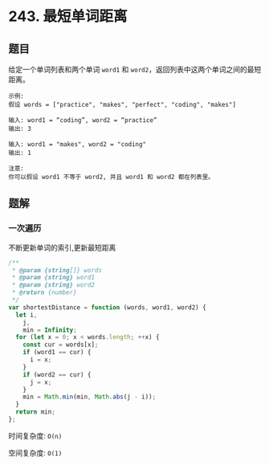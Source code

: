 # 243. 最短单词距离

## 题目

给定一个单词列表和两个单词 `word1` 和 `word2`，返回列表中这两个单词之间的最短距离。

```
示例:
假设 words = ["practice", "makes", "perfect", "coding", "makes"]

输入: word1 = “coding”, word2 = “practice”
输出: 3

输入: word1 = "makes", word2 = "coding"
输出: 1

注意:
你可以假设 word1 不等于 word2, 并且 word1 和 word2 都在列表里。
```

## 题解

### 一次遍历

不断更新单词的索引,更新最短距离

```JavaScript
/**
 * @param {string[]} words
 * @param {string} word1
 * @param {string} word2
 * @return {number}
 */
var shortestDistance = function (words, word1, word2) {
  let i,
    j,
    min = Infinity;
  for (let x = 0; x < words.length; ++x) {
    const cur = words[x];
    if (word1 == cur) {
      i = x;
    }
    if (word2 == cur) {
      j = x;
    }
    min = Math.min(min, Math.abs(j - i));
  }
  return min;
};

```

时间复杂度: `O(n)`

空间复杂度: `O(1)`
